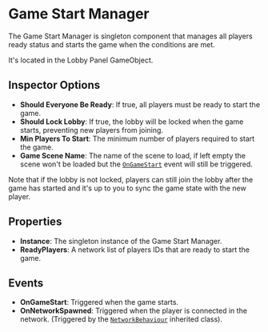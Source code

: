 # Game Start Manager

The Game Start Manager is singleton component that manages all players ready status and starts the game when the conditions are met.

It's located in the Lobby Panel GameObject.

## Inspector Options

- **Should Everyone Be Ready**: If true, all players must be ready to start the game.
- **Should Lock Lobby**: If true, the lobby will be locked when the game starts, preventing new players from joining.
- **Min Players To Start**: The minimum number of players required to start the game.
- **Game Scene Name**: The name of the scene to load, if left empty the scene won't be loaded but the [`OnGameStart`](#events) event will still be triggered.

Note that if the lobby is not locked, players can still join the lobby after the game has started and it's up to you to sync the game state with the new player.

## Properties

- **Instance**: The singleton instance of the Game Start Manager.
- **ReadyPlayers**: A network list of players IDs that are ready to start the game.

## Events

- **OnGameStart**: Triggered when the game starts.
- **OnNetworkSpawned**: Triggered when the player is connected in the network. (Triggered by the [`NetworkBehaviour`](https://docs-multiplayer.unity3d.com/netcode/current/basics/networkbehavior/) inherited class).
